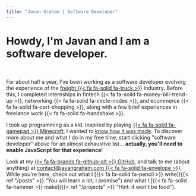 ```yaml
---
title: "Javan Graham | Software Developer"
---
```

<h1>Howdy, I'm <strong>Javan</strong> and I am <span id="motd-article">a&nbsp;</span><br id="motd-break"><strong id="motd">software developer</strong>.</h1><br>

<script src="/js/motd.js"></script> 

For about half a year, I've been working as a software developer evolving the experience of the [freight {{< fa fa-solid fa-truck >}}](https://deliverr.com/freight/) industry. Before this, I completed internships in fintech {{< fa fa-solid fa-money-bill-trend-up >}}, networking {{< fa fa-solid fa-circle-nodes >}}, and ecommerce {{< fa fa-solid fa-cart-shopping >}}, along with a few brief experiences in freelance work {{< fa fa-solid fa-handshake >}}.

I took up programming as a kid. Inspired by playing [{{< fa fa-solid fa-gamepad >}} Minecraft](https://www.minecraft.net/en-us "You know what this is"), I wanted to [know how it was made](https://www.youtube.com/watch?v=BES9EKK4Aw4 "YouTube video of the creator playing around in debug mode"). To discover more about me and what I do in my free time, start clicking "software developer" above for an almost exhaustive list<noscript>... **actually, you'll need to enable JavaScript for that experience**</noscript>!

Look at my [{{< fa fa-brands fa-github-alt >}} GitHub](https://github.com/javanag), and talk to me (about anything) at [contact@javangraham.com {{< fa fa-solid fa-envelope >}}](mailto:contact@javangraham.com?subject=Howdy!&body=Hi%20Javan%2C%20your%20home%20page%20was%20so%20inspirational%20that%20I%20just%20had%20to%20reach%20out.). While you're here, check out what I [{{< fa fa-solid fa-pencil >}} write]({{< ref "/posts" >}} "You will learn a lot, I promise") and what I [{{< fa fa-solid fa-hammer >}} make]({{< ref "/projects" >}} "Hint: it won't be food").
